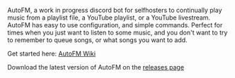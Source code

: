 AutoFM, a work in progress discord bot for selfhosters to continually play music from a playlist file, a YouTube playlist, or a YouTube livestream.
AutoFM has easy to use configuration, and simple commands. Perfect for times when you just want to listen to some music, and you don't want to try to remember to queue songs, or what songs you want to add.

Get started here: [AutoFM Wiki](https://github.com/ThatsNoMoon/AutoFM-Discord/wiki)

Download the latest version of AutoFM on the [releases page](https://github.com/ThatsNoMoon/AutoFM-Discord/releases)
